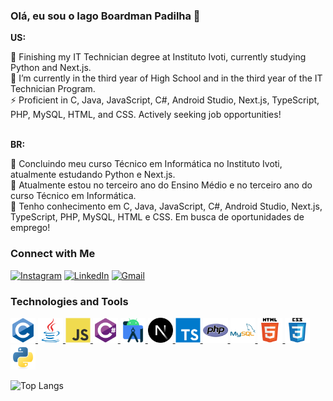 ### Olá, eu sou o Iago Boardman Padilha 👋

**US:** <br>

🔭 Finishing my IT Technician degree at Instituto Ivoti, currently studying Python and Next.js. <br>
🌱 I’m currently in the third year of High School and in the third year of the IT Technician Program. <br>
⚡ Proficient in C, Java, JavaScript, C#, Android Studio, Next.js, TypeScript, PHP, MySQL, HTML, and CSS. Actively seeking job opportunities! <br> <br>

**BR:** <br>

🔭 Concluindo meu curso Técnico em Informática no Instituto Ivoti, atualmente estudando Python e Next.js. <br>
🌱 Atualmente estou no terceiro ano do Ensino Médio e no terceiro ano do curso Técnico em Informática. <br>
👯 Tenho conhecimento em C, Java, JavaScript, C#, Android Studio, Next.js, TypeScript, PHP, MySQL, HTML e CSS. Em busca de oportunidades de emprego! <br>

### Connect with Me

[![Instagram](https://img.shields.io/badge/Instagram-E4405F?style=for-the-badge&logo=instagram&logoColor=white)](https://www.instagram.com/iago_boardy/)
[![LinkedIn](https://img.shields.io/badge/LinkedIn-0077B5?style=for-the-badge&logo=linkedin&logoColor=white)](https://www.linkedin.com/in/iago-boardman-padilha-057aab285/)
[![Gmail](https://img.shields.io/badge/Gmail-D14836?style=for-the-badge&logo=gmail&logoColor=white)](mailto:iagogol2006@gmail.com)

### Technologies and Tools

<p align="left">
<a href="https://www.cprogramming.com/" target="_blank" rel="noreferrer"> <img src="https://raw.githubusercontent.com/devicons/devicon/master/icons/c/c-original.svg" alt="C" width="40" height="40"/> </a>
<a href="https://www.java.com/" target="_blank" rel="noreferrer"> <img src="https://raw.githubusercontent.com/devicons/devicon/master/icons/java/java-original.svg" alt="Java" width="40" height="40"/> </a>
<a href="https://developer.mozilla.org/en-US/docs/Web/JavaScript" target="_blank" rel="noreferrer"> <img src="https://raw.githubusercontent.com/devicons/devicon/master/icons/javascript/javascript-original.svg" alt="JavaScript" width="40" height="40"/> </a>
<a href="https://docs.microsoft.com/en-us/dotnet/csharp/" target="_blank" rel="noreferrer"> <img src="https://raw.githubusercontent.com/devicons/devicon/master/icons/csharp/csharp-original.svg" alt="C#" width="40" height="40"/> </a>
<a href="https://developer.android.com/studio" target="_blank" rel="noreferrer"> <img src="https://raw.githubusercontent.com/devicons/devicon/master/icons/androidstudio/androidstudio-original.svg" alt="Android Studio" width="40" height="40"/> </a>
<a href="https://nextjs.org/" target="_blank" rel="noreferrer"> <img src="https://raw.githubusercontent.com/devicons/devicon/master/icons/nextjs/nextjs-original.svg" alt="Next.js" width="40" height="40"/> </a>
<a href="https://www.typescriptlang.org/" target="_blank" rel="noreferrer"> <img src="https://raw.githubusercontent.com/devicons/devicon/master/icons/typescript/typescript-original.svg" alt="TypeScript" width="40" height="40"/> </a>
<a href="https://www.php.net/" target="_blank" rel="noreferrer"> <img src="https://raw.githubusercontent.com/devicons/devicon/master/icons/php/php-original.svg" alt="PHP" width="40" height="40"/> </a>
<a href="https://www.mysql.com/" target="_blank" rel="noreferrer"> <img src="https://raw.githubusercontent.com/devicons/devicon/master/icons/mysql/mysql-original-wordmark.svg" alt="MySQL" width="40" height="40"/> </a>
<a href="https://developer.mozilla.org/en-US/docs/Web/HTML" target="_blank" rel="noreferrer"> <img src="https://raw.githubusercontent.com/devicons/devicon/master/icons/html5/html5-original-wordmark.svg" alt="HTML" width="40" height="40"/> </a>
<a href="https://developer.mozilla.org/en-US/docs/Web/CSS" target="_blank" rel="noreferrer"> <img src="https://raw.githubusercontent.com/devicons/devicon/master/icons/css3/css3-original-wordmark.svg" alt="CSS" width="40" height="40"/> </a>
<a href="https://www.python.org/" target="_blank" rel="noreferrer"> <img src="https://raw.githubusercontent.com/devicons/devicon/master/icons/python/python-original.svg" alt="Python" width="40" height="40"/> </a>
</p>

![Top Langs](https://github-readme-stats.vercel.app/api/top-langs/?username=Iago-Boardy&layout=compact)
